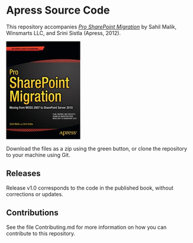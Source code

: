 # Apress Source Code

This repository accompanies [*Pro SharePoint Migration*](http://www.apress.com/9781430244820) by Sahil Malik, Winsmarts LLC, and Srini Sistla (Apress, 2012).

![Cover image](9781430244820.jpg)

Download the files as a zip using the green button, or clone the repository to your machine using Git.

## Releases

Release v1.0 corresponds to the code in the published book, without corrections or updates.

## Contributions

See the file Contributing.md for more information on how you can contribute to this repository.
